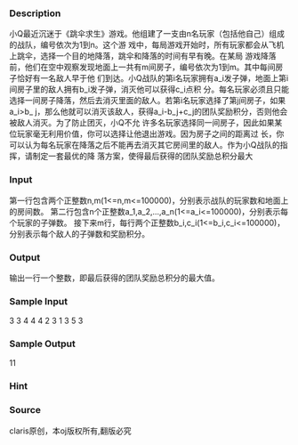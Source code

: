 
### Description
小Q最近沉迷于《跳伞求生》游戏。他组建了一支由n名玩家（包括他自己）组成的战队，编号依次为1到n。这个游
戏中，每局游戏开始时，所有玩家都会从飞机上跳伞，选择一个目的地降落，跳伞和降落的时间有早有晚。在某局
游戏降落前，他们在空中观察发现地面上一共有m间房子，编号依次为1到m。其中每间房子恰好有一名敌人早于他
们到达。小Q战队的第i名玩家拥有a_i发子弹，地面上第i间房子里的敌人拥有b_i发子弹，消灭他可以获得c_i点积
分。每名玩家必须且只能选择一间房子降落，然后去消灭里面的敌人。若第i名玩家选择了第j间房子，如果a_i>b_
j，那么他就可以消灭该敌人，获得a_i-b_j+c_j的团队奖励积分，否则他会被敌人消灭。为了防止团灭，小Q不允
许多名玩家选择同一间房子，因此如果某位玩家毫无利用价值，你可以选择让他退出游戏。因为房子之间的距离过
长，你可以认为每名玩家在降落之后不能再去消灭其它房间里的敌人。作为小Q战队的指挥，请制定一套最优的降
落方案，使得最后获得的团队奖励总积分最大
### Input
第一行包含两个正整数n,m(1<=n,m<=100000)，分别表示战队的玩家数和地面上的房间数。
第二行包含n个正整数a_1,a_2,...,a_n(1<=a_i<=100000)，分别表示每个玩家的子弹数。
接下来m行，每行两个正整数b_i,c_i(1<=b_i,c_i<=100000)，分别表示每个敌人的子弹数和奖励积分。
### Output
输出一行一个整数，即最后获得的团队奖励总积分的最大值。
### Sample Input
3 3
4 4 4
2 3
1 3
5 3
### Sample Output
11
### Hint

### Source
claris原创，本oj版权所有,翻版必究